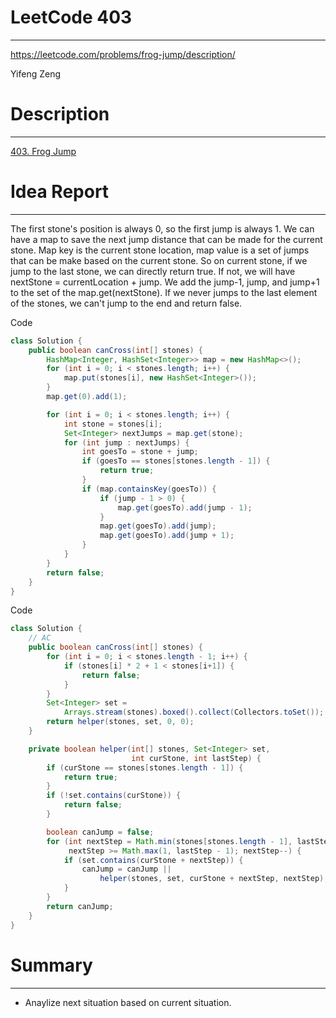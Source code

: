 # **LeetCode 403**
---
https://leetcode.com/problems/frog-jump/description/

Yifeng Zeng

# Description
---
[403. Frog Jump](https://leetcode.com/problems/frog-jump/description/)


# Idea Report
---

The first stone's position is always 0, so the first jump is always 1. We can have a map to save the next jump distance that can be made for the current stone. Map key is the current stone location, map value is a set of jumps that can be make based on the current stone. So on current stone, if we jump to the last stone, we can directly return true. If not, we will have nextStone = currentLocation + jump. We add the jump-1, jump, and jump+1 to the set of the map.get(nextStone). If we never jumps to the last element of the stones, we can't jump to the end and return false.

Code
```java
class Solution {
    public boolean canCross(int[] stones) {
        HashMap<Integer, HashSet<Integer>> map = new HashMap<>();
        for (int i = 0; i < stones.length; i++) {
            map.put(stones[i], new HashSet<Integer>());
        }
        map.get(0).add(1);

        for (int i = 0; i < stones.length; i++) {
            int stone = stones[i];
            Set<Integer> nextJumps = map.get(stone);
            for (int jump : nextJumps) {
                int goesTo = stone + jump;
                if (goesTo == stones[stones.length - 1]) {
                    return true;
                }
                if (map.containsKey(goesTo)) {
                    if (jump - 1 > 0) {
                        map.get(goesTo).add(jump - 1);
                    }
                    map.get(goesTo).add(jump);
                    map.get(goesTo).add(jump + 1);
                }
            }
        }
        return false;
    }
}
```


Code
```java
class Solution {
    // AC
    public boolean canCross(int[] stones) {
        for (int i = 0; i < stones.length - 1; i++) {
            if (stones[i] * 2 + 1 < stones[i+1]) {
                return false;
            }
        }
        Set<Integer> set =
            Arrays.stream(stones).boxed().collect(Collectors.toSet());
        return helper(stones, set, 0, 0);
    }

    private boolean helper(int[] stones, Set<Integer> set,
                           int curStone, int lastStep) {
        if (curStone == stones[stones.length - 1]) {
            return true;
        }
        if (!set.contains(curStone)) {
            return false;
        }

        boolean canJump = false;
        for (int nextStep = Math.min(stones[stones.length - 1], lastStep + 1);
             nextStep >= Math.max(1, lastStep - 1); nextStep--) {
            if (set.contains(curStone + nextStep)) {
                canJump = canJump ||
                    helper(stones, set, curStone + nextStep, nextStep);
            }
        }
        return canJump;
    }
}
```

# Summary
---
- Anaylize next situation based on current situation.
